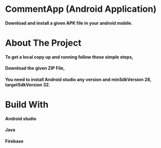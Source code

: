 # CommentApp (Android Application)
  #### Download and install a given APK file in your android mobile.
  
# About The Project
  #### To get a local copy up and running follow these simple steps,
  #### Download the given ZIP File,
  #### You need to install Android studio any version and minSdkVersion 28, targetSdkVersion 32.
  
# Build With
  #### Android studio
  #### Java
  #### Firebase
